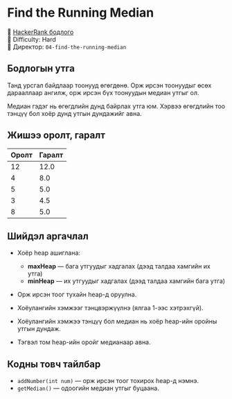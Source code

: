 # Find the Running Median

🔗 [HackerRank бодлого](https://www.hackerrank.com/challenges/find-the-running-median)  
🔴 Difficulty: Hard  
📂 Директор: `04-find-the-running-median`

## Бодлогын утга

Танд урсгал байдлаар тоонууд өгөгдөнө. Орж ирсэн тоонуудыг өсөх дарааллаар ангилж, орж ирсэн бүх тоонуудын медиан утгыг ол.

Медиан гэдэг нь өгөгдлийн дунд байрлах утга юм. Хэрвээ өгөгдлийн тоо тэнцүү бол хоёр дунд утгын дундажийг авна.

## Жишээ оролт, гаралт

| Оролт           | Гаралт             |
|-----------------|--------------------|
| 12              | 12.0               |
| 4               | 8.0                |
| 5               | 5.0                |
| 3               | 4.5                |
| 8               | 5.0                |

## Шийдэл аргачлал

- Хоёр heap ашиглана:  
  - **maxHeap** — бага утгуудыг хадгалах (дээд талдаа хамгийн их утга)  
  - **minHeap** — их утгуудыг хадгалах (дээд талдаа хамгийн бага утга)  

- Орж ирсэн тоог тухайн heap-д оруулна.  
- Хоёулангийн хэмжээг тэнцвэржүүлнэ (ялгаа 1-ээс хэтрэхгүй).  
- Хоёулангийн хэмжээ тэнцүү бол медиан нь хоёр heap-ийн оройны утгын дундаж.  
- Тэгвэл том heap-ийн оройг медианаар авна.

## Кодны товч тайлбар

- `addNumber(int num)` — орж ирсэн тоог тохирох heap-д нэмнэ.  
- `getMedian()` — одоогийн медиан утгыг буцаана.


